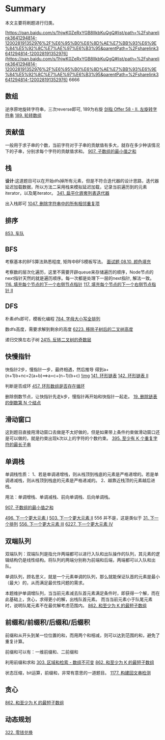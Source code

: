 # Summary

本文主要将刷题进行归类。

[https://pan.baidu.com/s/1hjwK0ZeRxYGB8lIkbKuQgQ#list/path=%2Fsharelink3641294814-120028191352976%2F%E6%95%B0%E6%8D%AE%E7%BB%93%E6%9E%84%E5%92%8C%E7%AE%97%E6%B3%95&parentPath=%2Fsharelink3641294814-120028191352976](https://pan.baidu.com/s/1hjwK0ZeRxYGB8lIkbKuQgQ#list/path=%2Fsharelink3641294814-120028191352976%2F%E6%95%B0%E6%8D%AE%E7%BB%93%E6%9E%84%E5%92%8C%E7%AE%97%E6%B3%95&parentPath=%2Fsharelink3641294814-120028191352976)
6666

## 数组

逆序原地旋转字符串，三次reverse即可, 189为右旋
[剑指 Offer 58 - II. 左旋转字符串](https://leetcode.cn/problems/zuo-xuan-zhuan-zi-fu-chuan-lcof/)
[189. 轮转数组](https://leetcode.cn/problems/rotate-array/)

## 贡献值

一般用于求子串的个数，当前字符对于子串的贡献值有多大，就存在多少种该情况下的子串，分别求每个字符的贡献值求和。
[907. 子数组的最小值之和](https://leetcode.cn/problems/sum-of-subarray-minimums/)

## 栈

**设计**:这道题目可以在开始dfs掉所有元素，但是不符合迭代器的设计思路，迭代器延迟加载数据，所以方法二采用栈来模拟延迟加载，记录当前遍历到的元素iterator，以及尾iterator。
[341. 扁平化嵌套列表迭代器](https://leetcode.cn/problems/flatten-nested-list-iterator/)

出入栈即可
[1047. 删除字符串中的所有相邻重复项](https://leetcode.cn/problems/remove-all-adjacent-duplicates-in-string/)

## 排序

[853. 车队](https://leetcode.cn/problems/car-fleet/)

## BFS

考察基本的BFS算法熟悉程度, 矩阵中BFS模板写法。
[面试题 08.10. 颜色填充](https://leetcode.cn/problems/color-fill-lcci/)

考察数的层次化遍历，这里不需要开辟queue来存储遍历的顺序，Node节点的next指针天然的就是遍历顺序。每一次都是处理下一层的next指针, 解法一致。
[116. 填充每个节点的下一个右侧节点指针](https://leetcode.cn/problems/populating-next-right-pointers-in-each-node/)
[117. 填充每个节点的下一个右侧节点指针 II](https://leetcode.cn/problems/populating-next-right-pointers-in-each-node-ii/)

## DFS

朴素dfs即可，模板化编程
[784. 字母大小写全排列](https://leetcode.cn/problems/letter-case-permutation/)

数dfs高度，需要求解到剩余的高度
[6223. 移除子树后的二叉树高度](https://leetcode.cn/problems/height-of-binary-tree-after-subtree-removal-queries/)

递归交换左右子树
[2415. 反转二叉树的奇数层](https://leetcode.cn/problems/reverse-odd-levels-of-binary-tree/)

## 快慢指针

快指针2步，慢指针一步，最终相遇，然后推导 得到a+(n+1)b+nc=2(a+b)⟹a=c+(n−1)(b+c)
[!img](https://assets.leetcode-cn.com/solution-static/142/142_fig1.png)
[141. 环形链表](https://leetcode.cn/problems/linked-list-cycle/)
[142. 环形链表 II](https://leetcode.cn/problems/linked-list-cycle-ii/)

判断是否成环
[457. 环形数组是否存在循环](https://leetcode.cn/problems/circular-array-loop/)

删除倒数节点，让快指针先走k步，慢指针再开始和快指针一起走。
[19. 删除链表的倒数第 N 个结点](https://leetcode.cn/problems/remove-nth-node-from-end-of-list/)

## 滑动窗口

这到题目直接用滑动窗口去做是不太好做的，但是如果带上条件约束做滑动窗口还是可以做的，就是约束出现k次以上的字符的个数约束。
[395. 至少有 K 个重复字符的最长子串](https://leetcode.cn/problems/longest-substring-with-at-least-k-repeating-characters/)


## 单调栈

单调栈性质：
1、若是单调递增栈，则从栈顶到栈底的元素是严格递增的。若是单调递减栈，则从栈顶到栈底的元素是严格递减的。
2、越靠近栈顶的元素越后进栈。

用法：单调增栈、单调减栈、前向单调栈、后向单调栈。

[907. 子数组的最小值之和](https://leetcode.cn/problems/sum-of-subarray-minimums/)


[496. 下一个更大元素 I](https://leetcode.cn/problems/next-greater-element-i/)
[503. 下一个更大元素 II](https://leetcode.cn/problems/next-greater-element-ii/)
556 并不是，这是类似于 [31. 下一个排列](https://leetcode.cn/problems/next-permutation/)
[556. 下一个更大元素 III](https://leetcode.cn/problems/next-greater-element-iii/)
[6227. 下一个更大元素 IV](https://leetcode.cn/problems/next-greater-element-iv/)

## 双端队列

双端队列：双端队列是指允许两端都可以进行入队和出队操作的队列，其元素的逻辑结构仍是线性结构。将队列的两端分别称为前端和后端，两端都可以入队和出队。

单调队列，顾名思义，就是一个元素单调的队列，那么就能保证队首的元素是最小（最大）的，从而满足最优性问题的需求。


本题维护单调增队列，当当前元素减去队首元素满足条件时，即获得一个解，而在此基础上，贪心，求得更小的解，出栈队首元素。
而当当前元素小于队尾元素时，说明队尾元素不在最优解考虑范围内。
[862. 和至少为 K 的最短子数组](https://leetcode.cn/problems/shortest-subarray-with-sum-at-least-k/)

## 前缀和/前缀积/后缀和/后缀积

前缀和从开头到某一位位置的和，而用两个和相减，则可以达到范围的和，避免了重复计算。

前缀和可以有：一维前缀和、二前缀和

利用前缀和求和
[303. 区域和检索 - 数组不可变](https://leetcode.cn/problems/range-sum-query-immutable/)
[862. 和至少为 K 的最短子数组](https://leetcode.cn/problems/shortest-subarray-with-sum-at-least-k/)

状态压缩，bit运算，前缀和，非常有意思的一道题目。
[1177. 构建回文串检测](https://leetcode.cn/problems/can-make-palindrome-from-substring/)

## 贪心

[862. 和至少为 K 的最短子数组](https://leetcode.cn/problems/shortest-subarray-with-sum-at-least-k/)

## 动态规划

[322. 零钱兑换](https://leetcode.cn/problems/coin-change/)


